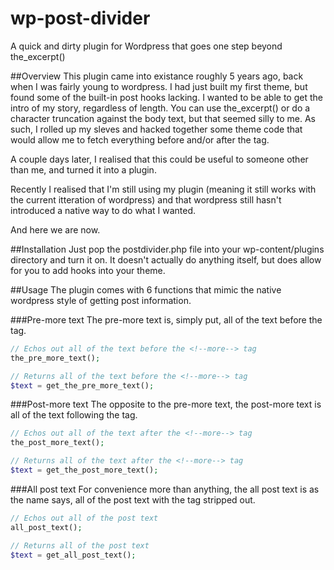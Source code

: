 wp-post-divider
===============

A quick and dirty plugin for Wordpress that goes one step beyond the_excerpt()

##Overview
This plugin came into existance roughly 5 years ago, back when I was fairly young to wordpress. I had just built my first theme, but found some of the built-in post hooks lacking. I wanted to be able to get the intro of my story, regardless of length. You can use the_excerpt() or do a character truncation against the body text, but that seemed silly to me. As such, I rolled up my sleves and hacked together some theme code that would allow me to fetch everything before and/or after the <!--more--> tag.

A couple days later, I realised that this could be useful to someone other than me, and turned it into a plugin.

Recently I realised that I'm still using my plugin (meaning it still works with the current itteration of wordpress) and that wordpress still hasn't introduced a native way to do what I wanted. 

And here we are now.

##Installation
Just pop the postdivider.php file into your wp-content/plugins directory and turn it on. It doesn't actually do anything itself, but does allow for you to add hooks into your theme.

##Usage
The plugin comes with 6 functions that mimic the native wordpress style of getting post information.

###Pre-more text
The pre-more text is, simply put, all of the text before the <!--more--> tag.
```php
// Echos out all of the text before the <!--more--> tag
the_pre_more_text();

// Returns all of the text before the <!--more--> tag
$text = get_the_pre_more_text();
```

###Post-more text
The opposite to the pre-more text, the post-more text is all of the text following the <!--more--> tag.
```php
// Echos out all of the text after the <!--more--> tag
the_post_more_text();

// Returns all of the text after the <!--more--> tag
$text = get_the_post_more_text();
```

###All post text
For convenience more than anything, the all post text is as the name says, all of the post text with the <!--more--> tag stripped out.
```php
// Echos out all of the post text
all_post_text();

// Returns all of the post text 
$text = get_all_post_text();
```